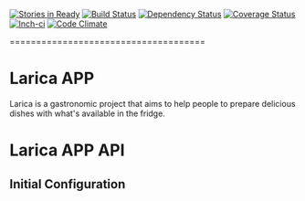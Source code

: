 [![Stories in Ready](https://badge.waffle.io/larica/larica-api.png?label=ready&title=Ready)](https://waffle.io/larica/larica-api)
[![Build Status](https://travis-ci.org/larica/larica-api.svg?branch=master)](https://travis-ci.org/larica/larica-api)
[![Dependency Status](https://gemnasium.com/larica/larica-api.svg)](https://gemnasium.com/larica/larica-api)
[![Coverage Status](https://img.shields.io/coveralls/larica/larica-api.svg)](https://coveralls.io/r/larica/larica-api)
[![Inch-ci](http://inch-ci.org/github/larica/larica-api.png?branch=master)](https://coveralls.io/r/larica/larica-api)
[![Code Climate](https://codeclimate.com/github/larica/larica-api/badges/gpa.svg)](https://codeclimate.com/github/larica/larica-api)

=====================================
# Larica APP

Larica is a gastronomic project that aims to help people to prepare delicious dishes with what's available in the fridge.

# Larica APP API

## Initial Configuration

